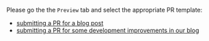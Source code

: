 Please go the the `Preview` tab and select the appropriate PR template:

* [submitting a PR for a blog post](?expand=1&template=BLOG_POST_PULL_REQUEST_TEMPLATE.md)
* [submitting a PR for some development improvements in our blog](?expand=1&template=DEVELOPMENT_PULL_REQUEST_TEMPLATE.md)
